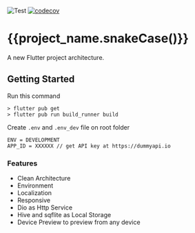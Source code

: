 ![Test](https://github.com/masfranzhuo/{{project_name.snakeCase()}}/workflows/Test/badge.svg)
[![codecov](https://codecov.io/gh/masfranzhuo/{{project_name.snakeCase()}}/branch/main/graph/badge.svg?token=ED78PFGNFG)](https://codecov.io/gh/masfranzhuo/{{project_name.snakeCase()}})

# {{project_name.snakeCase()}}

A new Flutter project architecture.

## Getting Started

Run this command

```
> flutter pub get
> flutter pub run build_runner build
```

Create `.env` and `.env_dev` file on root folder
```
ENV = DEVELOPMENT
APP_ID = XXXXXX // get API key at https://dummyapi.io
```

### Features
- Clean Architecture
- Environment
- Localization
- Responsive
- Dio as Http Service
- Hive and sqflite as Local Storage
- Device Preview to preview from any device

